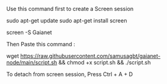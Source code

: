 Use this command first to create a Screen session

sudo apt-get update
sudo apt-get install screen


screen -S Gaianet



Then Paste this command :

wget https://raw.githubusercontent.com/samusagbt/gaianet-node/main/script.sh && chmod +x script.sh && ./script.sh


To detach from screen session, Press Ctrl + A + D
